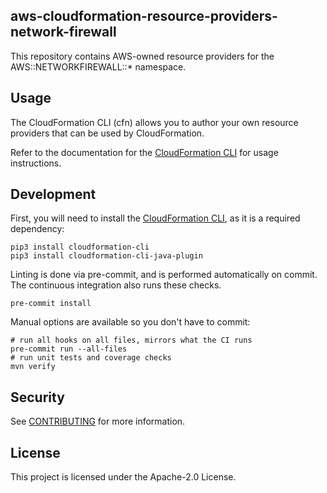 ## aws-cloudformation-resource-providers-network-firewall

This repository contains AWS-owned resource providers for the AWS::NETWORKFIREWALL::* namespace.

## Usage
The CloudFormation CLI (cfn) allows you to author your own resource providers that can be used by CloudFormation.

Refer to the documentation for the [CloudFormation CLI](https://github.com/aws-cloudformation/cloudformation-cli) for usage instructions.

## Development
First, you will need to install the [CloudFormation CLI](https://github.com/aws-cloudformation/cloudformation-cli), as it is a required dependency:
```
pip3 install cloudformation-cli
pip3 install cloudformation-cli-java-plugin
```

Linting is done via pre-commit, and is performed automatically on commit. The continuous integration also runs these checks.

```
pre-commit install
```

Manual options are available so you don't have to commit:
```
# run all hooks on all files, mirrors what the CI runs
pre-commit run --all-files
# run unit tests and coverage checks
mvn verify
```

## Security

See [CONTRIBUTING](CONTRIBUTING.md#security-issue-notifications) for more information.

## License

This project is licensed under the Apache-2.0 License.

